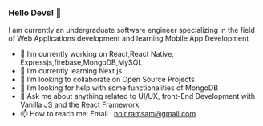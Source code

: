 ### Hello Devs! 👋

<!--
**syedrameezahmed18/syedrameezahmed18** is a ✨ _special_ ✨ repository because its `README.md` (this file) appears on your GitHub profile.-->

I am currently an undergraduate software engineer specializing in the field of Web Applications development and learning Mobile App Development

- 🔭 I’m currently working on React,React Native, Expressjs,firebase,MongoDB,MySQL
- 🌱 I’m currently learning Next.js
- 👯 I’m looking to collaborate on Open Source Projects
- 🤔 I’m looking for help with some functionalities of MongoDB
- 💬 Ask me about anything related to UI/UX, front-End Development with Vanilla JS and the React Framework
- 📫 How to reach me: Email : noir.ramsam@gmail.com 

